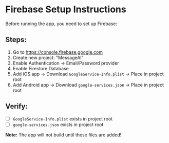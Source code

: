 # Firebase Setup Instructions

Before running the app, you need to set up Firebase:

## Steps:

1. Go to https://console.firebase.google.com
2. Create new project: "MessageAI"
3. Enable Authentication → Email/Password provider
4. Enable Firestore Database
5. Add iOS app → Download `GoogleService-Info.plist` → Place in project root
6. Add Android app → Download `google-services.json` → Place in project root

## Verify:

- [ ] `GoogleService-Info.plist` exists in project root
- [ ] `google-services.json` exists in project root

**Note:** The app will not build until these files are added!
